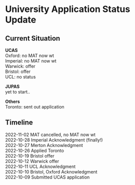 # University Application Status Update

## Current Situation

**UCAS** \
Oxford: no MAT now wt \
Imperial: no MAT now wt \
Warwick: offer \
Bristol: offer \
UCL: no status

**JUPAS** \
yet to start..

**Others** \
Toronto: sent out application

## Timeline

2022-11-02 MAT cancelled, no MAT now wt \
2022-10-28 Imperial Acknowledgment (finally!) \
2022-10-27 Merton Acknowledgment \
2022-10-26 Applied Toronto \
2022-10-19 Bristol offer \
2022-10-12 Warwick offer \
2022-10-11 UCL Acknowledgment \
2022-10-10 Bristol, Oxford Acknowledgment \
2022-10-09 Submitted UCAS application 
